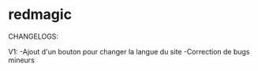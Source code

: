# redmagic
CHANGELOGS:

V1:
-Ajout d'un bouton pour changer la langue du site
-Correction de bugs mineurs
